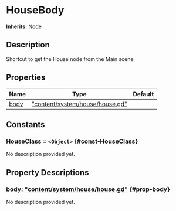 # HouseBody
**Inherits:** [Node](https://docs.godotengine.org/de/4.x/classes/class_node.html)
    
## Description

Shortcut to get the House node from the Main scene

## Properties

| Name               | Type                                                                                                                      | Default |
| ------------------ | ------------------------------------------------------------------------------------------------------------------------- | ------- |
| [body](#prop-body) | ["content/system/house/house.gd"](https://docs.godotengine.org/de/4.x/classes/class_"content/system/house/house.gd".html) |         |







## Constants

### HouseClass = `<Object>` {#const-HouseClass}

No description provided yet.

## Property Descriptions

### body: ["content/system/house/house.gd"](https://docs.godotengine.org/de/4.x/classes/class_"content/system/house/house.gd".html) {#prop-body}

No description provided yet.
